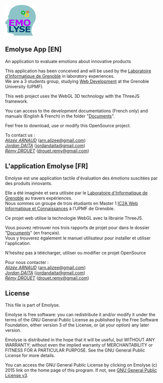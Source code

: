 ![Logo Emolyse](https://github.com/Emolyse/Emolyse/blob/master/images/logo_light.png)
## Emolyse App [EN]
An application to evaluate emotions about innovative products

This application has been conceived and will be used by the [Laboratoire d'Informatique de Grenoble](https://www.liglab.fr/) in laboratory experiences.  
We are a 3 students group, studying [Web Development](http://imss-www.upmf-grenoble.fr/master-ic2a/wic) at the Grenoble University (UPMF).

This web project uses the WebGL 3D technology with the ThreeJS framework.

You can access to the development documentations (French only) and manuals (English & French) in the folder "[Documents](https://github.com/Emolyse/Emolyse/tree/master/documents)".

Feel free to download, use or modify this OpenSource project.

To contact us :  
[*Alizée ARNAUD*](http://alizee-arnaud.com)  ([arn.alizee@gmail.com](mailto:arn.alizee@gmail.com))  
[*Jordan DAITA*](https://github.com/jodata)  ([jordandaita@gmail.com](mailto:jordandaita@gmail.com))  
[*Rémy DROUET*](http://remy-drouet.fr)  ([drouet.remy@gmail.com](mailto:drouet.remy@gmail.com))  

## L'application Emolyse [FR]

Emolyse est une application tactile d'évaluation des émotions suscitées par des produits innovants.

Elle a été imaginée et sera utilisée par le [Laboratoire d'Informatique de Grenoble](https://www.liglab.fr/) au travers expériences.   
Nous sommes un groupe de trois étudiants en Master 1 [IC2A Web Informatique et Connaissances](http://imss-www.upmf-grenoble.fr/master-ic2a/wic) à l'UPMF de Grenoble.

Ce projet web utilise la technologie WebGL avec la librairie ThreeJS.

Vous pouvez retrouver nos trois rapports de projet pour dans le dossier "[Documents](https://github.com/Emolyse/Emolyse/tree/master/documents)" (en français).  
Vous y trouverez également le manuel utilisateur pour installer et utiliser l'application. 

N'hésitez pas à télécharger, utiliser ou modifier ce projet OpenSource

Pour nous contacter :  
[*Alizée ARNAUD*](http://alizee-arnaud.com)  ([arn.alizee@gmail.com](mailto:arn.alizee@gmail.com))  
[*Jordan DAITA*](https://github.com/jodata)  ([jordandaita@gmail.com](mailto:jordandaita@gmail.com))  
[*Rémy DROUET*](http://remy-drouet.fr)  ([drouet.remy@gmail.com](mailto:drouet.remy@gmail.com))  

## License
This file is part of Emolyse.

Emolyse is free software: you can redistribute it and/or modify
it under the terms of the GNU General Public License as published by
the Free Software Foundation, either version 3 of the License, or
(at your option) any later version.

Emolyse is distributed in the hope that it will be useful,
but WITHOUT ANY WARRANTY; without even the implied warranty of
MERCHANTABILITY or FITNESS FOR A PARTICULAR PURPOSE.  See the
GNU General Public License for more details.

You can access the GNU General Public License by clicking on
Emolyse (c) 2015 link on the home page of this program.
If not, see [GNU General Public License v3](http://www.gnu.org/licenses/gpl-3.0.html).
